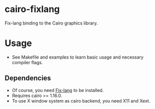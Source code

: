 # cairo-fixlang
Fix-lang binding to the Cairo graphics library.

# Usage

* See Makefile and examples to learn basic usage and necessary compiler flags.

## Dependencies 

* Of course, you need [Fix-lang](https://github.com/tttmmmyyyy/fixlang) to be installed.
* Requires cairo >= 1.16.0.
* To use X window system as cairo backend, you need X11 and Xext.